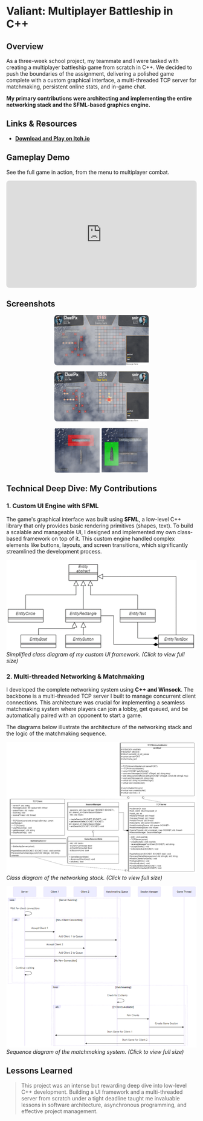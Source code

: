 # Valiant: Multiplayer Battleship in C++

## Overview
As a three-week school project, my teammate and I were tasked with creating a multiplayer battleship game from scratch in C++. We decided to push the boundaries of the assignment, delivering a polished game complete with a custom graphical interface, a multi-threaded TCP server for matchmaking, persistent online stats, and in-game chat.

**My primary contributions were architecting and implementing the entire networking stack and the SFML-based graphics engine.**

## Links & Resources
- **[Download and Play on Itch.io](https://chaelpix.itch.io/valiant)**

## Gameplay Demo
See the full game in action, from the menu to multiplayer combat.

<div style="position: relative; padding-bottom: 56.25%; height: 0; overflow: hidden; max-width: 100%; height: auto; border-radius: 8px;">
    <iframe src="https://www.youtube.com/embed/ImCbqGZR-jY" frameborder="0" allow="accelerometer; autoplay; clipboard-write; encrypted-media; gyroscope; picture-in-picture" allowfullscreen style="position: absolute; top: 0; left: 0; width: 100%; height: 100%;"></iframe>
</div>

## Screenshots

<!-- grid-3 -->
<div style="display: flex; gap: 16px; justify-content: center; flex-wrap: wrap;">
    <img src="../img/projects/valiant/valiant_2.png" alt="Enemy turn" style="width: 30%; min-width: 250px; border-radius: 8px;">
    <img src="../img/projects/valiant/valiant_1.png" alt="User turn" style="width: 30%; min-width: 250px; border-radius: 8px;">
    <img src="../img/projects/valiant/val_boatplacement.png" alt="Boat placement screen" style="width: 30%; min-width: 250px; border-radius: 8px;">
</div>
<!-- end-grid -->

## Technical Deep Dive: My Contributions

### 1. Custom UI Engine with SFML
The game's graphical interface was built using **SFML**, a low-level C++ library that only provides basic rendering primitives (shapes, text). To build a scalable and manageable UI, I designed and implemented my own class-based framework on top of it. This custom engine handled complex elements like buttons, layouts, and screen transitions, which significantly streamlined the development process.

[![Simplified class diagram of the interface stack](../img/projects/valiant/val_graph_class.png)](../img/projects/valiant/val_graph_class.png)
*Simplified class diagram of my custom UI framework. (Click to view full size)*

### 2. Multi-threaded Networking & Matchmaking
I developed the complete networking system using **C++ and Winsock**. The backbone is a multi-threaded TCP server I built to manage concurrent client connections. This architecture was crucial for implementing a seamless matchmaking system where players can join a lobby, get queued, and be automatically paired with an opponent to start a game.

The diagrams below illustrate the architecture of the networking stack and the logic of the matchmaking sequence.

[![Class diagram of the networking stack](../img/projects/valiant/val_netclass.png)](../img/projects/valiant/val_netclass.png)
*Class diagram of the networking stack. (Click to view full size)*

[![Sequence diagram of the matchmaking system](../img/projects/valiant/val_netseq.png)](../img/projects/valiant/val_netseq.png)
*Sequence diagram of the matchmaking system. (Click to view full size)*

## Lessons Learned
> This project was an intense but rewarding deep dive into low-level C++ development. Building a UI framework and a multi-threaded server from scratch under a tight deadline taught me invaluable lessons in software architecture, asynchronous programming, and effective project management.